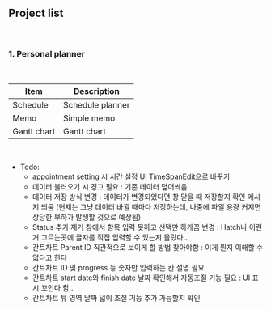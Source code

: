## Project list

<br>

### 1. Personal planner

<br>

|Item|Description|
|---|---|
|Schedule|Schedule planner|
|Memo|Simple memo|
|Gantt chart|Gantt chart|

<br>

- Todo:
  - appointment setting 시 시간 설정 UI TimeSpanEdit으로 바꾸기
  - 데이터 불러오기 시 경고 필요 : 기존 데이터 덮어씌움
  - 데이터 저장 방식 변경 : 데이터가 변경되었다면 창 닫을 때 저장할지 확인 메시지 띄움 (현재는 그냥 데이터 바뀔 때마다 저장하는데, 나중에 파일 용량 커지면 상당한 부하가 발생할 것으로 예상됨)
  - Status 추가 제거 창에서 항목 입력 못하고 선택만 하게끔 변경 : Hatch나 이런거 고르는곳에 글자를 직접 입력할 수 있는지 몰랐다..
  - 간트차트 Parent ID 직관적으로 보이게 할 방법 찾아야함 : 이게 뭔지 이해할 수 없다고 한다
  - 간트차트 ID 및 progress 등 숫자만 입력하는 칸 설명 필요
  - 간트차트 start date와 finish date 날짜 확인해서 자동조절 기능 필요 : UI 표시 꼬인다 함..
  - 간트차트 뷰 영역 날짜 넓이 조절 기능 추가 가능할지 확인